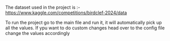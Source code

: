The dataset used in the project is :- https://www.kaggle.com/competitions/birdclef-2024/data

To run the project go to the main file and run it, it will automatically pick up all the values. If ypu want to do 
custom changes head over to the config file change the values accordingly